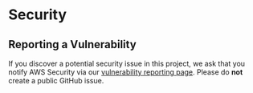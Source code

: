# Security

## Reporting a Vulnerability

If you discover a potential security issue in this project, we ask that you notify AWS Security via our [vulnerability reporting page](http://aws.amazon.com/security/vulnerability-reporting/). Please do **not** create a public GitHub issue.
